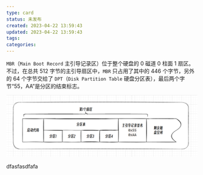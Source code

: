 ```yaml
---
type: card
status: 未发布
created: 2023-04-22 13:59:43
updated: 2023-04-22 13:59:43
tags:
categories: 
---
```


`MBR`（`Main Boot Record` 主引导记录区）位于整个硬盘的 0 磁道 0 柱面 1 扇区。不过，在总共 512 字节的主引导扇区中，`MBR` 只占用了其中的 446 个字节，另外的 64 个字节交给了 `DPT`（`Disk Partition Table` 硬盘分区表），最后两个字节“55，AA”是分区的结束标志。

![](附件/MBR%20主引导记录_image_1.png)

dfasfasdfafa
